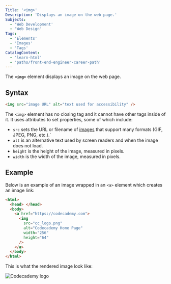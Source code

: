 ```yaml
---
Title: '<img>'
Description: 'Displays an image on the web page.'
Subjects:
  - 'Web Development'
  - 'Web Design'
Tags:
  - 'Elements'
  - 'Images'
  - 'Tags'
CatalogContent:
  - 'learn-html'
  - 'paths/front-end-engineer-career-path'
---
```


The **`<img>`** element displays an image on the web page.

## Syntax

```html
<img src="image URL" alt="text used for accessibility" />
```

The `<img>` element has no closing tag and it cannot have other tags inside of it. It uses attributes to set properties, some of which include:

- `src` sets the URL or filename of [images](https://www.codecademy.com/resources/docs/html/images) that support many formats (GIF, JPEG, PNG, etc.).`
- `alt` is an alternative text used by screen readers and when the image does not load.
- `height` is the height of the image, measured in pixels.
- `width` is the width of the image, measured in pixels.

## Example

Below is an example of an image wrapped in an `<a>` element which creates an image link:

```html
<html>
  <head> </head>
  <body>
    <a href="https://codecademy.com">
      <img
        src="cc_logo.png"
        alt="Codecademy Home Page"
        width="256"
        height="64"
      />
    </a>
  </body>
</html>
```

This is what the rendered image look like:

![Codecademy logo](https://raw.githubusercontent.com/Codecademy/docs/main/media/cc_logo.png)

